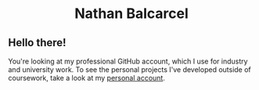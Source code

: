 <div id="header" align="center">
    <h1>Nathan Balcarcel</h1>
</div>

## Hello there!
You're looking at my professional GitHub account, which I use for industry and university work. To see the personal projects I've developed outside of coursework, take a look at my [personal account](https://github.com/opossalite).

<!--
[![GitHub Stats](https://github-readme-stats.vercel.app/api?username=nbalcarc&count_private=true&show_icons=true)](https://github.com/nbalcarc)
-->

<!--
[![Top Languages](https://github-readme-stats.vercel.app/api/top-langs/?username=nbalcarc&hide=php)](https://github.com/nbalcarc)
-->

<!--
**nbalcarc/nbalcarc** is a ✨ _special_ ✨ repository because its `README.md` (this file) appears on your GitHub profile.

Here are some ideas to get you started:

- 🔭 I’m currently working on ...
- 🌱 I’m currently learning ...
- 👯 I’m looking to collaborate on ...
- 🤔 I’m looking for help with ...
- 💬 Ask me about ...
- 📫 How to reach me: ...
- 😄 Pronouns: ...
- ⚡ Fun fact: ...
-->
